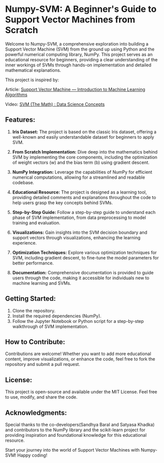 # Numpy-SVM: A Beginner's Guide to Support Vector Machines from Scratch

Welcome to Numpy-SVM, a comprehensive exploration into building a Support Vector Machine (SVM) from the ground up using Python and the powerful numerical computing library, NumPy. This project serves as an educational resource for beginners, providing a clear understanding of the inner workings of SVMs through hands-on implementation and detailed mathematical explanations.

This project is inspired by:

Article: [Support Vector Machine — Introduction to Machine Learning Algorithms](https://towardsdatascience.com/support-vector-machine-introduction-to-machine-learning-algorithms-934a444fca47)

Video: [SVM (The Math) : Data Science Concepts](https://www.youtube.com/watch?v=bM4_AstaBZo)

## Features:

1. **Iris Dataset:** The project is based on the classic Iris dataset, offering a well-known and easily understandable dataset for beginners to apply SVM.

2. **From Scratch Implementation:** Dive deep into the mathematics behind SVM by implementing the core components, including the optimization of weight vectors (w) and the bias term (b) using gradient descent.

3. **NumPy Integration:** Leverage the capabilities of NumPy for efficient numerical computations, allowing for a streamlined and readable codebase.

4. **Educational Resource:** The project is designed as a learning tool, providing detailed comments and explanations throughout the code to help users grasp the key concepts behind SVMs.

5. **Step-by-Step Guide:** Follow a step-by-step guide to understand each phase of SVM implementation, from data preprocessing to model training and evaluation.

6. **Visualizations:** Gain insights into the SVM decision boundary and support vectors through visualizations, enhancing the learning experience.

7. **Optimization Techniques:** Explore various optimization techniques for SVM, including gradient descent, to fine-tune the model parameters for better performance.

8. **Documentation:** Comprehensive documentation is provided to guide users through the code, making it accessible for individuals new to machine learning and SVMs.

## Getting Started:

1. Clone the repository.
2. Install the required dependencies (NumPy).
3. Follow the Jupyter Notebook or Python script for a step-by-step walkthrough of SVM implementation.

## How to Contribute:

Contributions are welcome! Whether you want to add more educational content, improve visualizations, or enhance the code, feel free to fork the repository and submit a pull request.

## License:

This project is open-source and available under the MIT License. Feel free to use, modify, and share the code.

## Acknowledgments:

Special thanks to the co-developers(Sandhya Baral and Satyasa Khadka) and contributors to the NumPy library and the scikit-learn project for providing inspiration and foundational knowledge for this educational resource.

Start your journey into the world of Support Vector Machines with Numpy-SVM! Happy coding!
